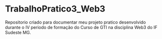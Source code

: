 # TrabalhoPratico3_Web3
Repositorio criado para documentar meu projeto pratico desenvolvido durante o IV periodo de formação do Curso de GTI na disciplina Web3 do IF Sudeste MG.


